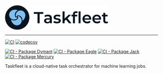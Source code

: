 <p align="left"><img src="./assets/logo.png" alt="Taskfleet" height="80px" /></p>

---

[![CI](https://github.com/taskfleet/taskfleet/actions/workflows/ci.yml/badge.svg?branch=main)](https://github.com/taskfleet/taskfleet/actions/workflows/ci.yml)
[![codecov](https://codecov.io/gh/taskfleet/taskfleet/branch/main/graph/badge.svg?token=9QA0NQNBL2)](https://codecov.io/gh/taskfleet/taskfleet)

[![CI - Package Dymant](https://github.com/taskfleet/taskfleet/actions/workflows/ci-pkg-dymant.yml/badge.svg?branch=main)](https://github.com/taskfleet/taskfleet/actions/workflows/ci-pkg-dymant.yml)
[![CI - Package Eagle](https://github.com/taskfleet/taskfleet/actions/workflows/ci-pkg-eagle.yml/badge.svg?branch=main)](https://github.com/taskfleet/taskfleet/actions/workflows/ci-pkg-eagle.yml)
[![CI - Package Jack](https://github.com/taskfleet/taskfleet/actions/workflows/ci-pkg-jack.yml/badge.svg?branch=main)](https://github.com/taskfleet/taskfleet/actions/workflows/ci-pkg-jack.yml)
[![CI - Package Mercury](https://github.com/taskfleet/taskfleet/actions/workflows/ci-pkg-mercury.yml/badge.svg?branch=main)](https://github.com/taskfleet/taskfleet/actions/workflows/ci-pkg-mercury.yml)

Taskfleet is a cloud-native task orchestrator for machine learning jobs.
